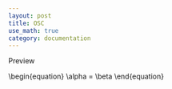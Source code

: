 ```yaml
---
layout: post
title: OSC
use_math: true
category: documentation
---
```


Preview

\begin{equation}
  \alpha = \beta
\end{equation}

